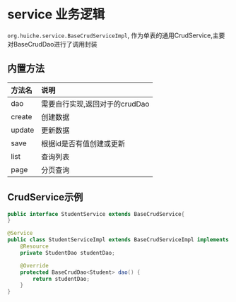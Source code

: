 # service 业务逻辑
`org.huiche.service.BaseCrudServiceImpl`, 作为单表的通用CrudService,主要对BaseCrudDao进行了调用封装
## 内置方法
方法名|说明
:-|:-
dao|需要自行实现,返回对于的crudDao
create|创建数据
update|更新数据
save|根据id是否有值创建或更新
list|查询列表
page|分页查询
## CrudService示例
```java
public interface StudentService extends BaseCrudService{
}

@Service
public class StudentServiceImpl extends BaseCrudServiceImpl implements StudentService{
    @Resource
    private StudentDao studentDao;

    @Override
    protected BaseCrudDao<Student> dao() {
        return studentDao;
    }
}

```